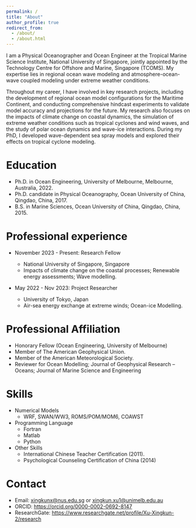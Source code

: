 ```yaml
---
permalink: /
title: "About"
author_profile: true
redirect_from: 
  - /about/
  - /about.html
---
```


I am a Physical Oceanographer and Ocean Engineer at the Tropical Marine Science Institute, National University of Singapore, jointly appointed by the Technology Centre for Offshore and Marine, Singapore (TCOMS). My expertise lies in regional ocean wave modeling and atmosphere-ocean-wave coupled modeling under extreme weather conditions. 

Throughout my career, I have involved in key research projects, including the development of regional ocean model configurations for the Maritime Continent, and conducting comprehensive hindcast experiments to validate model accuracy and projections for the future. My research also focuses on the impacts of climate change on coastal dynamics, the simulation of extreme weather conditions such as tropical cyclones and wind waves, and the study of polar ocean dynamics and wave-ice interactions. During my PhD, I developed wave-dependent sea spray models and explored their effects on tropical cyclone modeling. 

Education
======
* Ph.D. in Ocean Engineering, University of Melbourne, Melbourne, Australia, 2022.
* Ph.D. candidate in Physical Oceanography, Ocean University of China, Qingdao, China, 2017.
* B.S. in Marine Sciences, Ocean University of China, Qingdao, China, 2015.

Professional experience
======
* November 2023 - Present: Research Fellow
  * National University of Singapore, Singapore
  * Impacts of climate change on the coastal processes; Renewable energy assessments; Wave modelling.
    
* May 2022 - Nov 2023: Project Researcher
  * University of Tokyo, Japan
  * Air-sea energy exchange at extreme winds; Ocean-ice Modelling.

Professional Affiliation
======
* Honorary Fellow (Ocean Engineering, University of Melbourne)
* Member of The American Geophysical Union.
* Member of the American Meteorological Society.
* Reviewer for Ocean Modelling; Journal of Geophysical Research – Oceans; Journal of Marine Science and Engineering

Skills
======
* Numerical Models
  * WRF, SWAN/WW3, ROMS/POM/MOM6, COAWST
* Programming Language
  * Fortran
  * Matlab
  * Python
* Other Skills
  * International Chinese Teacher Certification (2011).
  * Psychological Counseling Certification of China (2014)

Contact
======
* Email: xingkunx@nus.edu.sg or xingkun.xu1@unimelb.edu.au
* ORCID: https://orcid.org/0000-0002-0692-8147
* ResearchGate: https://www.researchgate.net/profile/Xu-Xingkun-2/research

